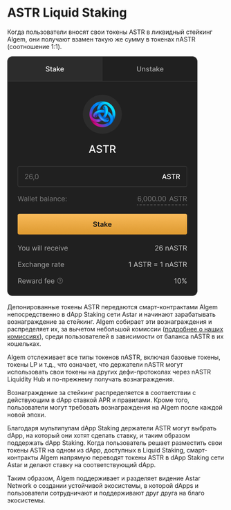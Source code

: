 # ASTR Liquid Staking

Когда пользователи вносят свои токены ASTR в ликвидный стейкинг Algem, они получают взамен такую же сумму в токенах nASTR (соотношение 1:1).

![](<../../.gitbook/assets/Liquid Staking.png>)

Депонированные токены ASTR передаются смарт-контрактами Algem непосредственно в dApp Staking сети Astar и начинают зарабатывать вознаграждение за стейкинг. Algem собирает эти вознаграждения и распределяет их, за вычетом небольшой комиссии ([подробнее о наших комиссиях](../dokhody-po-protokolu.md)), среди пользователей в зависимости от баланса nASTR в их кошельках.

Algem отслеживает все типы токенов nASTR, включая базовые токены, токены LP и т.д., что означает, что держатели nASTR могут использовать свои токены на других дефи-протоколах через nASTR Liquidity Hub и по-прежнему получать вознаграждения.

Вознаграждение за стейкинг распределяется в соответствии с действующим в dApp ставкой APR и правилами. Кроме того, пользователи могут требовать вознаграждения на Algem после каждой новой эпохи.

Благодаря мультипулам dApp Staking держатели ASTR могут выбрать dApp, на который они хотят сделать ставку, и таким образом поддержать dApp Staking. Когда пользователь решает разместить свои токены ASTR на одном из dApp, доступных в Liquid Staking, смарт-контракты Algem напрямую переводят токены ASTR в dApp Staking сети Astar и делают ставку на соответствующий dApp.

Таким образом, Algem поддерживает и разделяет видение Astar Network о создании устойчивой экосистемы, в которой dApps и пользователи сотрудничают и поддерживают друг друга на благо экосистемы.
